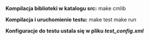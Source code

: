 <b>Kompilacja biblioteki w katalogu src:</b>
    make cmlib

<b>Kompilacja i uruchomienie testu:</b>
    make test
    make run

<b>Konfiguracje do testu ustala się w pliku <i>test_config.xml</i></b>

